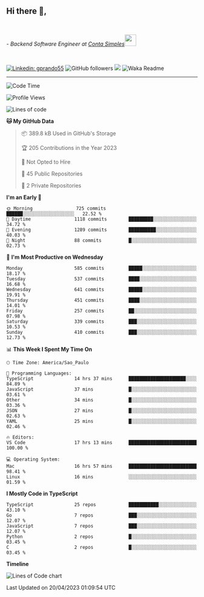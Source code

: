 <h2>Hi there  👋,</h2> </br>

<p><em>- Backend Software Engineer at <a href="https://contasimples.com">Conta Simples</a><img src="https://media.giphy.com/media/WUlplcMpOCEmTGBtBW/giphy.gif" width="30"> 
</em></p></br>


[![Linkedin: gprando55](https://img.shields.io/badge/-gprando55-blue?style=flat-square&logo=Linkedin&logoColor=white&link=https://www.linkedin.com/in/gprando55/)](https://www.linkedin.com/in/gprando55)
![GitHub followers](https://img.shields.io/github/followers/gprando55?label=Follow&style=social)
![](https://visitor-badge.glitch.me/badge?page_id=gprando55.gprando55)
![Waka Readme](https://github.com/gprando55/gprando55/workflows/Waka%20Readme/badge.svg)

---
<!--START_SECTION:waka-->
![Code Time](http://img.shields.io/badge/Code%20Time-2%2C333%20hrs%2048%20mins-blue)

![Profile Views](http://img.shields.io/badge/Profile%20Views-1-blue)

![Lines of code](https://img.shields.io/badge/From%20Hello%20World%20I%27ve%20Written-3.1%20million%20lines%20of%20code-blue)

**🐱 My GitHub Data** 

> 📦 389.8 kB Used in GitHub's Storage 
 > 
> 🏆 205 Contributions in the Year 2023
 > 
> 🚫 Not Opted to Hire
 > 
> 📜 45 Public Repositories 
 > 
> 🔑 2 Private Repositories 
 > 
**I'm an Early 🐤** 

```text
🌞 Morning                725 commits         ██████░░░░░░░░░░░░░░░░░░░   22.52 % 
🌆 Daytime                1118 commits        █████████░░░░░░░░░░░░░░░░   34.72 % 
🌃 Evening                1289 commits        ██████████░░░░░░░░░░░░░░░   40.03 % 
🌙 Night                  88 commits          █░░░░░░░░░░░░░░░░░░░░░░░░   02.73 % 
```
📅 **I'm Most Productive on Wednesday** 

```text
Monday                   585 commits         █████░░░░░░░░░░░░░░░░░░░░   18.17 % 
Tuesday                  537 commits         ████░░░░░░░░░░░░░░░░░░░░░   16.68 % 
Wednesday                641 commits         █████░░░░░░░░░░░░░░░░░░░░   19.91 % 
Thursday                 451 commits         ████░░░░░░░░░░░░░░░░░░░░░   14.01 % 
Friday                   257 commits         ██░░░░░░░░░░░░░░░░░░░░░░░   07.98 % 
Saturday                 339 commits         ███░░░░░░░░░░░░░░░░░░░░░░   10.53 % 
Sunday                   410 commits         ███░░░░░░░░░░░░░░░░░░░░░░   12.73 % 
```


📊 **This Week I Spent My Time On** 

```text
🕑︎ Time Zone: America/Sao_Paulo

💬 Programming Languages: 
TypeScript               14 hrs 37 mins      █████████████████████░░░░   84.89 % 
JavaScript               37 mins             █░░░░░░░░░░░░░░░░░░░░░░░░   03.61 % 
Other                    34 mins             █░░░░░░░░░░░░░░░░░░░░░░░░   03.36 % 
JSON                     27 mins             █░░░░░░░░░░░░░░░░░░░░░░░░   02.63 % 
YAML                     25 mins             █░░░░░░░░░░░░░░░░░░░░░░░░   02.46 % 

🔥 Editors: 
VS Code                  17 hrs 13 mins      █████████████████████████   100.00 % 

💻 Operating System: 
Mac                      16 hrs 57 mins      █████████████████████████   98.41 % 
Linux                    16 mins             ░░░░░░░░░░░░░░░░░░░░░░░░░   01.59 % 
```

**I Mostly Code in TypeScript** 

```text
TypeScript               25 repos            ███████████░░░░░░░░░░░░░░   43.10 % 
Go                       7 repos             ███░░░░░░░░░░░░░░░░░░░░░░   12.07 % 
JavaScript               7 repos             ███░░░░░░░░░░░░░░░░░░░░░░   12.07 % 
Python                   2 repos             █░░░░░░░░░░░░░░░░░░░░░░░░   03.45 % 
C                        2 repos             █░░░░░░░░░░░░░░░░░░░░░░░░   03.45 % 
```



**Timeline**

![Lines of Code chart](https://raw.githubusercontent.com/prandogabriel/prandogabriel/master/assets/bar_graph.png)


 Last Updated on 20/04/2023 01:09:54 UTC
<!--END_SECTION:waka-->
